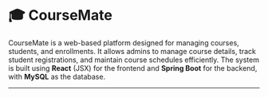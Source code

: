 # 🎓 CourseMate

CourseMate is a web-based platform designed for managing courses, students, and enrollments. It allows admins to manage course details, track student registrations, and maintain course schedules efficiently. The system is built using **React** (JSX) for the frontend and **Spring Boot** for the backend, with **MySQL** as the database.

---
